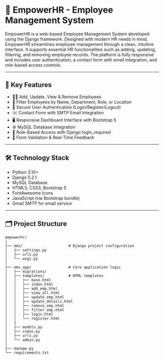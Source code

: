 # 💼 EmpowerHR - Employee Management System

EmpowerHR is a web-based Employee Management System developed using the Django framework. Designed with modern HR needs in mind, EmpowerHR streamlines employee management through a clean, intuitive interface. It supports essential HR functionalities such as adding, updating, filtering, and removing employee records. The platform is fully responsive and includes user authentication, a contact form with email integration, and role-based access controls.

---

## 🌟 Key Features

- 🧑‍💼 Add, Update, View & Remove Employees
- 🔎 Filter Employees by Name, Department, Role, or Location
- 🔐 Secure User Authentication (Login/Register/Logout)
- ✉️ Contact Form with SMTP Email Integration
- 🖥️ Responsive Dashboard Interface with Bootstrap 5
- ⚙️ MySQL Database Integration
- 🔏 Role-Based Access with Django login_required
- 🧾 Form Validation & Real-Time Feedback

---

## 🛠️ Technology Stack

- Python 3.10+
- Django 5.2.1
- MySQL Database
- HTML5, CSS3, Bootstrap 5
- FontAwesome Icons
- JavaScript (via Bootstrap bundle)
- Gmail SMTP for email service

---

## 🗂️ Project Structure

```plaintext
empowerhr/
│
├── ems/                     # Django project configuration
│   ├── settings.py
│   ├── urls.py
│   └── wsgi.py
│
├── ems_app/                 # Core application logic
│   ├── migrations/
│   ├── templates/           # HTML templates
│   │   ├── base.html
│   │   ├── index.html
│   │   ├── add_emp.html
│   │   ├── view_all.html
│   │   ├── update_emp.html
│   │   ├── update_details.html
│   │   ├── remove_emp.html
│   │   ├── filter_emp.html
│   │   ├── login.html
│   │   └── register.html
│   ├           
│   ├── models.py
│   ├── views.py
│   ├── urls.py
│   └── admin.py
│
├── manage.py
└── requirements.txt

